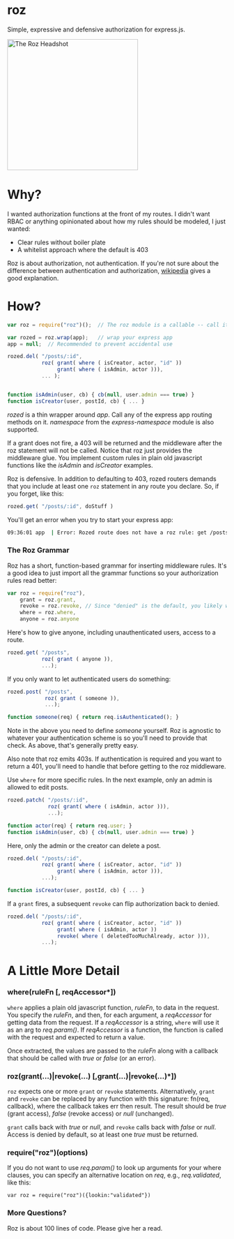 roz
===
Simple, expressive and defensive authorization for express.js.

[<img src="https://raw.github.com/nomic/roz/master/roz-night-court.jpg"
     alt="The Roz Headshot"
     height="300px"/>](http://www.imdb.com/title/tt0086770/)

Why?
====
I wanted authorization functions at the front of my routes.  I didn't want RBAC
or anything opinionated about how my rules should be modeled, I just wanted:

* Clear rules without boiler plate
* A whitelist approach where the default is 403

Roz is about authorization, not authentication.  If you're not sure about the
difference between authentication and authorization, [wikipedia](http://en.wikipedia.org/wiki/Authentication#Authorization)
gives a good explanation.

How?
====
```js
var roz = require("roz")();  // The roz module is a callable -- call it

var rozed = roz.wrap(app);   // wrap your express app
app = null;  // Recommended to prevent accidental use

rozed.del( "/posts/:id",
           roz( grant( where ( isCreator, actor, "id" ))
                grant( where ( isAdmin, actor ))),
           ... );


function isAdmin(user, cb) { cb(null, user.admin === true) }
function isCreator(user, postId, cb) { ... }
```

*rozed* is a thin wrapper around *app*.  Call any of the express app routing
methods on it.  *namespace* from the *express-namespace* module is also supported.

If a grant does not fire, a 403 will be returned and the middleware after the
roz statement will not be called.  Notice that roz just provides the middleware
glue.  You implement custom rules in plain old javascript functions
like the *isAdmin* and *isCreator* examples.

Roz is defensive.  In addition to defaulting to 403, rozed routers demands that you
include at least one `roz` statement in any route you declare.  So, if you forget,
like this:

```js
rozed.get( "/posts/:id", doStuff )
```
You'll get an error when you try to start your express app:
```bash
09:36:01 app  | Error: Rozed route does not have a roz rule: get /posts/:id
```

### The Roz Grammar

Roz has a short, function-based grammar for inserting middleware rules. It's a good
idea to just import all the grammar functions so your authorization rules
read better:
```js
var roz = require("roz"),
    grant = roz.grant,
    revoke = roz.revoke, // Since "denied" is the default, you likely won't need this
    where = roz.where,
    anyone = roz.anyone
```

Here's how to give anyone, including unauthenticated users, access to a route.
```js
rozed.get( "/posts",
           roz( grant ( anyone )),
           ...);
```

If you only want to let authenticated users do something:
```js
rozed.post( "/posts",
            roz( grant ( someone )),
            ...);

function someone(req) { return req.isAuthenticated(); }
```

Note in the above you need to define *someone* yourself.  Roz is agnostic to
whatever your authentication scheme is so you'll need to provide that check.  As
above, that's generally pretty easy.

Also note that roz emits 403s.  If authentication is required and you want to
return a 401, you'll need to handle that before getting to the roz middleware.

Use `where` for more specific rules.  In the next example, only an admin
is allowed to edit posts.
```js
rozed.patch( "/posts/:id",
             roz( grant( where ( isAdmin, actor ))),
             ...);

function actor(req) { return req.user; }
function isAdmin(user, cb) { cb(null, user.admin === true) }
```

Here, only the admin or the creator can delete a post.
```js
rozed.del( "/posts/:id",
           roz( grant( where ( isCreator, actor, "id" ))
                grant( where ( isAdmin, actor ))),
           ...);

function isCreator(user, postId, cb) { ... }
```

If a `grant` fires, a subsequent `revoke` can flip authorization back
to denied.
```js
rozed.del( "/posts/:id",
           roz( grant( where ( isCreator, actor, "id" ))
                grant( where ( isAdmin, actor ))
                revoke( where ( deletedTooMuchAlready, actor ))),
           ...);
```

A Little More Detail
====================

### where(ruleFn [, reqAccessor*])
`where` applies a plain old javascript function, *ruleFn*, to data in the request.  You
specify the *ruleFn*, and then, for each argument,
a *reqAccessor* for getting data from the request.  If a *reqAccessor* is a string, `where`
will use it as an arg to *req.param()*.  If *reqAccessor* is a function, the function
is called with the request and expected to return a value.

Once extracted, the values are passed to the *ruleFn* along with a callback that
should be called with *true* or *false* (or an error).

### roz(grant(...)|revoke(...) [,grant(...)|revoke(...)*])
`roz` expects one or more `grant` or `revoke` statements.  Alternatively,
`grant` and `revoke` can be replaced by any function with this signature:
fn(req, callback), where the callback takes err then result.  The result
should be *true* (grant access), *false* (revoke access) or *null* (unchanged).

`grant` calls back with *true* or *null*, and `revoke` calls back with *false*
or *null*. Access is denied by default, so at least one *true* must be returned.

### require("roz")(options)
If you do not want to use *req.param()* to look up arguments for your where clauses,
you can specify an alternative location on *req*, e.g., *req.validated*, like this:
```
var roz = require("roz")({lookin:"validated"})
```

### More Questions?
Roz is about 100 lines of code.  Please give her a read.

